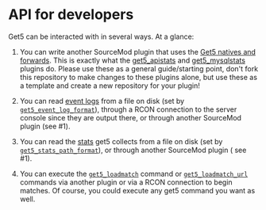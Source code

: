 # API for developers

Get5 can be interacted with in several ways. At a glance:

1) You can write another SourceMod plugin that uses
   the [Get5 natives and forwards](https://github.com/splewis/get5/blob/master/scripting/include/get5.inc). This is
   exactly what the [get5_apistats](https://github.com/splewis/get5/blob/master/scripting/get5_apistats.sp)
   and [get5_mysqlstats](https://github.com/splewis/get5/blob/master/get5_mysqlstats.sp) plugins do. Please use these as
   a general guide/starting point, don't fork this repository to make changes to these plugins alone, but use these as a
   template and create a new repository for your plugin!

2) You can read [event logs](./event_logs.md) from a file on disk (set
   by [`get5_event_log_format`](./get5_configuration.md#file-name-formatting)), through a RCON connection to the server
   console since they are output there, or through another SourceMod plugin (see #1).

3) You can read the [stats](./stats_system.md) get5 collects from a file on disk (set
   by [`get5_stats_path_format`](./get5_configuration.md#file-name-formatting)), or through another SourceMod plugin (
   see #1).

4) You can execute the [`get5_loadmatch`](../commands/#get5_loadmatch-filename) command
   or [`get5_loadmatch_url`](../commands/#get5_loadmatch_url-url) commands via another plugin or via a RCON
   connection to begin matches. Of course, you could execute any get5 command you want as well.
